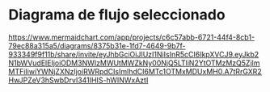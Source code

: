 # Diagrama de flujo seleccionado
https://www.mermaidchart.com/app/projects/c6c57abb-6721-44f4-8cb1-79ec88a315a5/diagrams/8375b31e-1fd7-4649-9b7f-933349f9f11b/share/invite/eyJhbGciOiJIUzI1NiIsInR5cCI6IkpXVCJ9.eyJkb2N1bWVudElEIjoiODM3NWIzMWUtMWZkNy00NjQ5LTliN2YtOTMzMzQ5ZjlmMTFiIiwiYWNjZXNzIjoiRWRpdCIsImlhdCI6MTc1OTMxMDUxMH0.A7tRrGXR2HwJPZeV3hSwbDrvI341IHIS-hWINWxAztI
